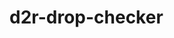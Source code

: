 # d2r-drop-checker

<blockquote class="imgur-embed-pub" lang="en" data-id="a/7CFF54z" data-context="false" ><a href="//imgur.com/a/7CFF54z"></a></blockquote><script async src="//s.imgur.com/min/embed.js" charset="utf-8"></script>
